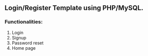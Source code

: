 ## Login/Register Template using PHP/MySQL.

### Functionalities:
1. Login
2. Signup
3. Password reset
4. Home page
